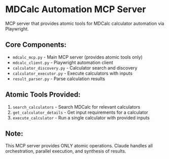 # MDCalc Automation MCP Server

MCP server that provides atomic tools for MDCalc calculator automation via Playwright.

## Core Components:
- `mdcalc_mcp.py` - Main MCP server (provides atomic tools only)
- `mdcalc_client.py` - Playwright automation client
- `calculator_discovery.py` - Calculator search and discovery
- `calculator_executor.py` - Execute calculators with inputs
- `result_parser.py` - Parse calculation results

## Atomic Tools Provided:
1. `search_calculators` - Search MDCalc for relevant calculators
2. `get_calculator_details` - Get input requirements for a calculator
3. `execute_calculator` - Run a single calculator with provided inputs

## Note:
This MCP server provides ONLY atomic operations. Claude handles all orchestration, parallel execution, and synthesis of results.
